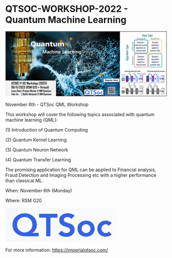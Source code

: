 # QTSOC-WORKSHOP-2022 - Quantum Machine Learning


![image.png](https://github.com/Louisanity/QTSOC-WORKSHOP-2023/blob/main/QTSOC_QML_Flyer2-23.png)

November 6th - QTSoc QML Workshop

This workshop will cover the following topics associated with quantum machine learning (QML):

(1) Introduction of Quantum Computing

(2) Quantum Kernel Learning

(3) Quantum Neuron Network

(4) Quantum Transfer Learning

The promising application for QML can be applied to Financial analysis, Fraud Detection and Imaging Processing etc with a higher performance than classical ML.

When: November 6th (Monday)

Where: RSM G20 

![image.png](https://github.com/Louisanity/QTSOC-WORKSHOP-2022/blob/171e555805a7f45f1dd7998e8957864da5ebb980/QTSoc.png)

For more information:
https://imperialqtsoc.com/

